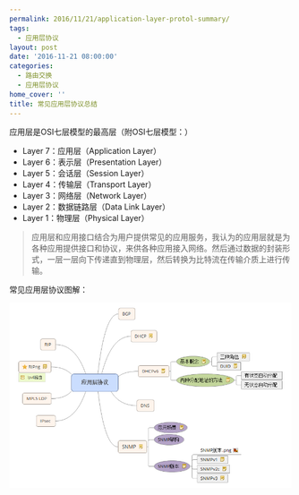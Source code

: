 ```yaml
---
permalink: 2016/11/21/application-layer-protol-summary/
tags:
  - 应用层协议
layout: post
date: '2016-11-21 08:00:00'
categories:
  - 路由交换
  - 应用层协议
home_cover: ''
title: 常见应用层协议总结
---
```


应用层是OSI七层模型的最高层（附OSI七层模型：）

- Layer 7：应用层（Application Layer）
- Layer 6：表示层（Presentation Layer）
- Layer 5：会话层（Session Layer）
- Layer 4：传输层（Transport Layer）
- Layer 3：网络层（Network Layer）
- Layer 2：数据链路层（Data Link Layer）
- Layer 1：物理层（Physical Layer）

> 应用层和应用接口结合为用户提供常见的应用服务，我认为的应用层就是为各种应用提供接口和协议，来供各种应用接入网络。然后通过数据的封装形式，一层一层向下传递直到物理层，然后转换为比特流在传输介质上进行传输。


常见应用层协议图解：



![5a3d28204cb77.png](../post_images/e5a3f5223b05c1943392a009dd5221fa.png)

